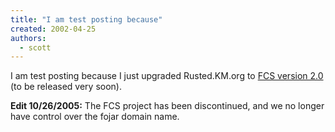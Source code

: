 ```yaml
---
title: "I am test posting because"
created: 2002-04-25
authors: 
  - scott
---
```


I am test posting because I just upgraded Rusted.KM.org to [FCS version 2.0](http://tech.fojar.com/) (to be released very soon).

**Edit 10/26/2005:** The FCS project has been discontinued, and we no longer have control over the fojar domain name.
